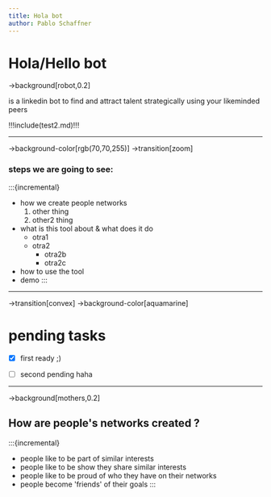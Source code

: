 ```yaml
---
title: Hola bot
author: Pablo Schaffner
---
```

# Hola/Hello bot
->background[robot,0.2]

is a linkedin bot to find and attract talent
strategically using your likeminded peers

!!!include(test2.md)!!!

---
->background-color[rgb(70,70,255)]
->transition[zoom]
### steps we are going to see:
:::{incremental}
- how we create people networks
  1. other thing
  2. other2 thing
- what is this tool about & what does it do
  - otra1
  - otra2
    - otra2b
    - otra2c
- how to use the tool
- demo
::: 

---
->transition[convex]
->background-color[aquamarine]
# pending tasks
- [x] first ready ;)
- [ ] second pending haha


---
->background[mothers,0.2]
## How are people's networks created ?
:::{incremental}
- people like to be part of similar interests
- people like to be show they share similar interests
- people like to be proud of who they have on their networks
- people become 'friends' of their goals
:::